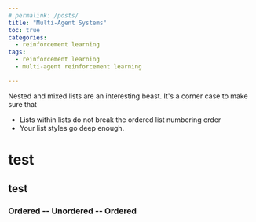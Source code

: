 ```yaml
---
# permalink: /posts/
title: "Multi-Agent Systems"
toc: true
categories:
  - reinforcement learning
tags:
  - reinforcement learning
  - multi-agent reinforcement learning

---
```


Nested and mixed lists are an interesting beast. It's a corner case to make sure that

* Lists within lists do not break the ordered list numbering order
* Your list styles go deep enough.

# test 
## test

### Ordered -- Unordered -- Ordered